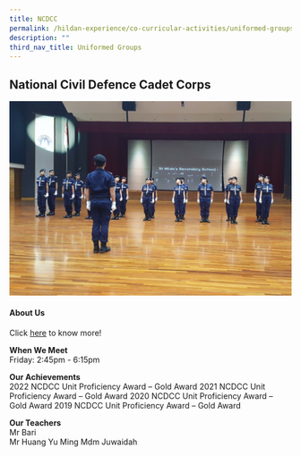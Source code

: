 ```yaml
---
title: NCDCC
permalink: /hildan-experience/co-curricular-activities/uniformed-groups/ncdcc/
description: ""
third_nav_title: Uniformed Groups
---
```

National Civil Defence Cadet Corps
----------------------------------

![](/images/CCA/NCDCC.jpg)



#### About Us

Click&nbsp;[here](/files/CCA/Introduction%20to%20NCDCC%20SHSS.pdf)&nbsp;to know more!

**When We Meet** <br>
Friday: 2:45pm - 6:15pm

**Our Achievements**<br>
2022 NCDCC Unit Proficiency Award – Gold Award
2021 NCDCC Unit Proficiency Award – Gold Award
2020 NCDCC Unit Proficiency Award – Gold Award
2019 NCDCC Unit Proficiency Award – Gold Award

**Our Teachers** <br>
Mr Bari  
Mr Huang Yu Ming
Mdm Juwaidah
